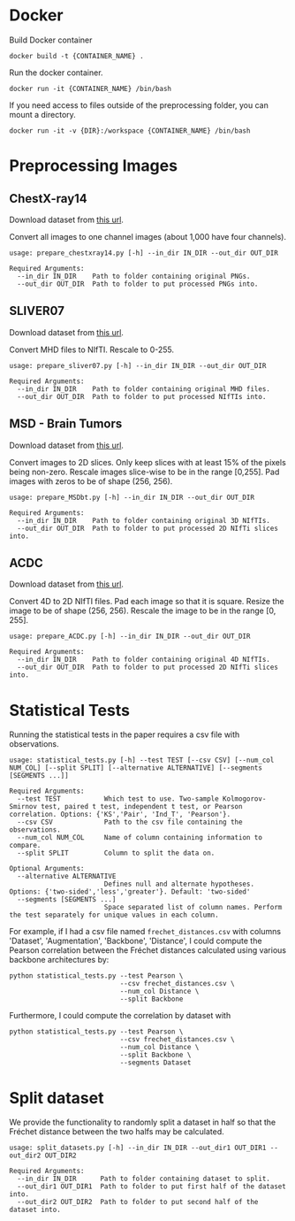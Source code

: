 # Docker

Build Docker container

```
docker build -t {CONTAINER_NAME} .
```

Run the docker container.

```
docker run -it {CONTAINER_NAME} /bin/bash
```

If you need access to files outside of the preprocessing folder, you can mount a directory.

```
docker run -it -v {DIR}:/workspace {CONTAINER_NAME} /bin/bash
```

# Preprocessing Images
## ChestX-ray14
Download dataset from [this url](https://nihcc.app.box.com/v/ChestXray-NIHCC/folder/37178474737).

Convert all images to one channel images (about 1,000 have four channels).
```
usage: prepare_chestxray14.py [-h] --in_dir IN_DIR --out_dir OUT_DIR

Required Arguments:
  --in_dir IN_DIR    Path to folder containing original PNGs.
  --out_dir OUT_DIR  Path to folder to put processed PNGs into.
```

## SLIVER07
Download dataset from [this url](https://sliver07.grand-challenge.org/).

Convert MHD files to NIfTI. Rescale to 0-255.
```
usage: prepare_sliver07.py [-h] --in_dir IN_DIR --out_dir OUT_DIR

Required Arguments:
  --in_dir IN_DIR    Path to folder containing original MHD files.
  --out_dir OUT_DIR  Path to folder to put processed NIfTIs into.
```

## MSD - Brain Tumors

Download dataset from [this url](drive.google.com/drive/folders/1HqEgzS8BV2c7xYNrZdEAnrHk7osJJ--2).

Convert images to 2D slices. Only keep slices with at least 15% of the pixels being non-zero. Rescale images slice-wise to be in the range [0,255]. Pad images with zeros to be of shape (256, 256). 
```
usage: prepare_MSDbt.py [-h] --in_dir IN_DIR --out_dir OUT_DIR

Required Arguments:
  --in_dir IN_DIR    Path to folder containing original 3D NIfTIs.
  --out_dir OUT_DIR  Path to folder to put processed 2D NIfTi slices into.
```

## ACDC

Download dataset from [this url](creatis.insa-lyon.fr/Challenge/acdc/databases.html).

Convert 4D to 2D NIfTI files. Pad each image so that it is square. Resize the image to be of shape (256, 256). Rescale the image to be in the range [0, 255].
```
usage: prepare_ACDC.py [-h] --in_dir IN_DIR --out_dir OUT_DIR

Required Arguments:
  --in_dir IN_DIR    Path to folder containing original 4D NIfTIs.
  --out_dir OUT_DIR  Path to folder to put processed 2D NIfTi slices into.
```

# Statistical Tests

Running the statistical tests in the paper requires a csv file with observations. 

```
usage: statistical_tests.py [-h] --test TEST [--csv CSV] [--num_col NUM_COL] [--split SPLIT] [--alternative ALTERNATIVE] [--segments [SEGMENTS ...]]

Required Arguments:
  --test TEST           Which test to use. Two-sample Kolmogorov-Smirnov test, paired t test, independent t test, or Pearson correlation. Options: {'KS','Pair', 'Ind_T', 'Pearson'}.
  --csv CSV             Path to the csv file containing the observations.
  --num_col NUM_COL     Name of column containing information to compare.
  --split SPLIT         Column to split the data on.

Optional Arguments:
  --alternative ALTERNATIVE
                        Defines null and alternate hypotheses. Options: {'two-sided','less','greater'}. Default: 'two-sided'
  --segments [SEGMENTS ...]
                        Space separated list of column names. Perform the test separately for unique values in each column.
```

For example, if I had a csv file named `frechet_distances.csv` with columns 'Dataset', 'Augmentation', 'Backbone', 'Distance', I could compute the Pearson correlation between the Fréchet distances calculated using various backbone architectures by:
```
python statistical_tests.py --test Pearson \
                            --csv frechet_distances.csv \
                            --num_col Distance \
                            --split Backbone
```

Furthermore, I could compute the correlation by dataset with
```
python statistical_tests.py --test Pearson \
                            --csv frechet_distances.csv \
                            --num_col Distance \
                            --split Backbone \
                            --segments Dataset
```

# Split dataset

We provide the functionality to randomly split a dataset in half so that the Fréchet distance between the two halfs may be calculated.
```
usage: split_datasets.py [-h] --in_dir IN_DIR --out_dir1 OUT_DIR1 --out_dir2 OUT_DIR2

Required Arguments:
  --in_dir IN_DIR      Path to folder containing dataset to split.
  --out_dir1 OUT_DIR1  Path to folder to put first half of the dataset into.
  --out_dir2 OUT_DIR2  Path to folder to put second half of the dataset into.
```
